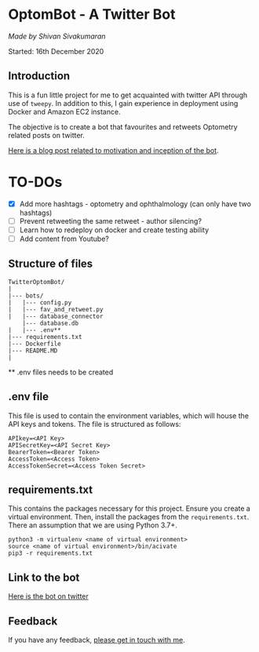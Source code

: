 # OptomBot - A Twitter Bot
*Made by Shivan Sivakumaran*

Started: 16th December 2020

## Introduction

This is a fun little project for me to get acquainted with twitter API through use of `tweepy`. In addition to this, I gain experience in deployment using Docker and Amazon EC2 instance.

The objective is to create a bot that favourites and retweets Optometry related posts on twitter.

[Here is a blog post related to motivation and inception of the bot](https://shivansivakumaran.com/coding/how-i-created-a-twitter-bot-to-help-my-career-as-an-optometrist/).

# TO-DOs

- [X] Add more hashtags - optometry and ophthalmology (can only have two hashtags)
- [ ] Prevent retweeting the same retweet - author silencing?
- [ ] Learn how to redeploy on docker and create testing ability
- [ ] Add content from Youtube? 

## Structure of files

```
TwitterOptomBot/
|
|--- bots/
|	|--- config.py
|	|--- fav_and_retweet.py
|   |--- database_connector
    |--- database.db
|	|--- .env**
|--- requirements.txt
|--- Dockerfile
|--- README.MD
|
```
** .env files needs to be created

## .env file

This file is used to contain the environment variables, which will house the API keys and tokens. The file is structured as follows:
```
APIkey=<API Key>
APISecretKey=<API Secret Key>
BearerToken=<Bearer Token>
AccessToken=<Access Token>
AccessTokenSecret=<Access Token Secret>
```
## requirements.txt

This contains the packages necessary for this project. Ensure you create a virtual environment. Then, install the packages from the `requirements.txt`. There an assumption that we are using Python 3.7+.

```
python3 -m virtualenv <name of virtual environment>
source <name of virtual environment>/bin/acivate
pip3 -r requirements.txt
```

## Link to the bot

[Here is the bot on twitter](https://twitter.com/OptomBot)

## Feedback

If you have any feedback, [please get in touch with me](https://shivansivakumaran/contact).
